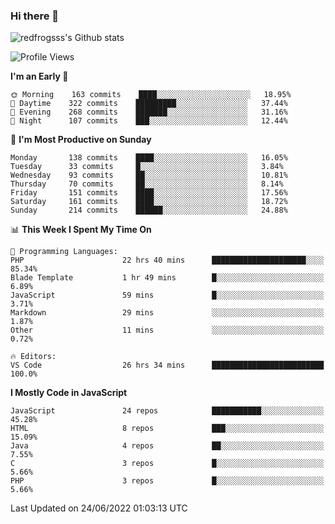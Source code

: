 ### Hi there 👋

<img src="https://github-readme-stats.vercel.app/api?username=redfrogsss&show_icons=true" alt="redfrogsss's Github stats"></img>

<!--START_SECTION:waka-->
![Profile Views](http://img.shields.io/badge/Profile%20Views-17-blue)

**I'm an Early 🐤** 

```text
🌞 Morning    163 commits    ████░░░░░░░░░░░░░░░░░░░░░   18.95% 
🌆 Daytime    322 commits    █████████░░░░░░░░░░░░░░░░   37.44% 
🌃 Evening    268 commits    ███████░░░░░░░░░░░░░░░░░░   31.16% 
🌙 Night      107 commits    ███░░░░░░░░░░░░░░░░░░░░░░   12.44%

```
📅 **I'm Most Productive on Sunday** 

```text
Monday       138 commits    ████░░░░░░░░░░░░░░░░░░░░░   16.05% 
Tuesday      33 commits     █░░░░░░░░░░░░░░░░░░░░░░░░   3.84% 
Wednesday    93 commits     ██░░░░░░░░░░░░░░░░░░░░░░░   10.81% 
Thursday     70 commits     ██░░░░░░░░░░░░░░░░░░░░░░░   8.14% 
Friday       151 commits    ████░░░░░░░░░░░░░░░░░░░░░   17.56% 
Saturday     161 commits    ████░░░░░░░░░░░░░░░░░░░░░   18.72% 
Sunday       214 commits    ██████░░░░░░░░░░░░░░░░░░░   24.88%

```


📊 **This Week I Spent My Time On** 

```text
💬 Programming Languages: 
PHP                      22 hrs 40 mins      █████████████████████░░░░   85.34% 
Blade Template           1 hr 49 mins        █░░░░░░░░░░░░░░░░░░░░░░░░   6.89% 
JavaScript               59 mins             █░░░░░░░░░░░░░░░░░░░░░░░░   3.71% 
Markdown                 29 mins             ░░░░░░░░░░░░░░░░░░░░░░░░░   1.87% 
Other                    11 mins             ░░░░░░░░░░░░░░░░░░░░░░░░░   0.72%

🔥 Editors: 
VS Code                  26 hrs 34 mins      █████████████████████████   100.0%

```

**I Mostly Code in JavaScript** 

```text
JavaScript               24 repos            ███████████░░░░░░░░░░░░░░   45.28% 
HTML                     8 repos             ███░░░░░░░░░░░░░░░░░░░░░░   15.09% 
Java                     4 repos             ██░░░░░░░░░░░░░░░░░░░░░░░   7.55% 
C                        3 repos             █░░░░░░░░░░░░░░░░░░░░░░░░   5.66% 
PHP                      3 repos             █░░░░░░░░░░░░░░░░░░░░░░░░   5.66%

```



 Last Updated on 24/06/2022 01:03:13 UTC
<!--END_SECTION:waka-->